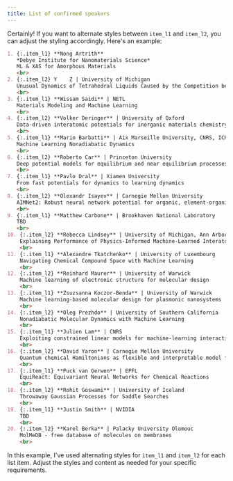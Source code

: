 ```yaml
---
title: List of confirmed speakers
---
```


<style>
  .item_l1 {
    font-size: 0.8em; 
    line-height: 150%; 
    border-radius: 10px; 
    padding: 4px;
    background-color: #6cc58d4d;
    margin-bottom: 10px;
    text-align: justify;
  }

  .item_l2 {
    font-size: 0.8em; 
    line-height: 150%; 
    border-radius: 10px; 
    padding: 4px;
    background-color: #e8dddc;
    margin-bottom: 5px;
  }
  .item_l3 {
    font-size: 0.6em; 
  }

</style>
<!-- {: style="font-size: 0.8em; line-height: 120%; border-radius: 10px; padding: 10px"} -->

Certainly! If you want to alternate styles between `item_l1` and `item_l2`, you can adjust the styling accordingly. Here's an example:

```markdown
1. {:.item_l1} **Nong Artrith**  
   *Debye Institute for Nanomaterials Science*  
   ML & XAS for Amorphous Materials  
   <br> 
2. {:.item_l2} Y	Z | University of Michigan  
   Unusual Dynamics of Tetrahedral Liquids Caused by the Competition between Dynamic Heterogeneity and Structural Heterogeneity  
   <br>    
3. {:.item_l1} **Wissam Saidi** | NETL  
   Materials Modeling and Machine Learning  
   <br>
4. {:.item_l2} **Volker Deringer** | University of Oxford  
   Data-driven interatomic potentials for inorganic materials chemistry  
   <br>
5. {:.item_l1} **Mario Barbatti** | Aix Marseille University, CNRS, ICR  
   Machine Learning Nonadiabatic Dynamics  
   <br>
6. {:.item_l2} **Roberto Car** | Princeton University  
   Deep potential models for equilibrium and near equilibrium processes  
   <br>
7. {:.item_l1} **Pavlo Dral** | Xiamen University  
   From fast potentials for dynamics to learning dynamics  
   <br> 
8. {:.item_l2} **Olexandr Isayev** | Carnegie Mellon University  
   AIMNet2: Robust neural network potential for organic, element-organic  
   <br>
9. {:.item_l1} **Matthew Carbone** | Brookhaven National Laboratory  
   TBD  
   <br>
10. {:.item_l2} **Rebecca Lindsey** | University of Michigan, Ann Arbor  
    Explaining Performance of Physics-Informed Machine-Learned Interatomic Models  
    <br>
11. {:.item_l1} **Alexandre Tkatchenko** | University of Luxembourg  
    Navigating Chemical Compound Space with Machine Learning  
    <br>
12. {:.item_l2} **Reinhard Maurer** | University of Warwick  
    Machine learning of electronic structure for molecular design  
    <br>
13. {:.item_l1} **Zsuzsanna Koczor-Benda** | University of Warwick  
    Machine learning-based molecular design for plasmonic nanosystems  
    <br>
14. {:.item_l2} **Oleg Prezhdo** | University of Southern California  
    Nonadiabatic Molecular Dynamics with Machine Learning  
    <br>
15. {:.item_l1} **Julien Lam** | CNRS  
    Exploiting constrained linear models for machine-learning interaction potentials  
    <br>
16. {:.item_l2} **David Yaron** | Carnegie Mellon University  
    Quantum chemical Hamiltonians as flexible and interpretable model forms for machine learning  
    <br>
17. {:.item_l1} **Puck van Gerwen** | EPFL  
    EquiReact: Equivariant Neural Networks for Chemical Reactions  
    <br>
18. {:.item_l2} **Rohit Goswami** | University of Iceland  
    Throwaway Gaussian Processes for Saddle Searches  
    <br>
19. {:.item_l1} **Justin Smith** | NVIDIA  
    TBD  
    <br>
20. {:.item_l2} **Karel Berka** | Palacky University Olomouc  
    MolMeDB - free database of molecules on membranes 
    <br>
```

In this example, I've used alternating styles for `item_l1` and `item_l2` for each list item. Adjust the styles and content as needed for your specific requirements.
<!-- {: style="font-size: 0.8em; line-height: 120%; border-radius: 10px; padding: 10px"} -->
